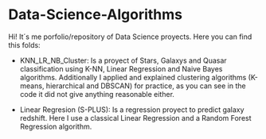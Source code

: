 # Data-Science-Algorithms
Hi! It´s me porfolio/repository of Data Science proyects. 
Here you can find this folds:

- KNN_LR_NB_Cluster: Is a proyect of Stars, Galaxys and Quasar classification using K-NN, Linear Regression and Naive Bayes algorithms. 
Additionally I applied and explained clustering algorithms (K-means, hierarchical and DBSCAN) for practice, 
as you can see in the code it did not give anything reasonable either.

- Linear Regresion (S-PLUS): Is a regression proyect to predict galaxy redshift. Here I use a classical Linear Regression and a Random Forest Regression
algorithm. 
